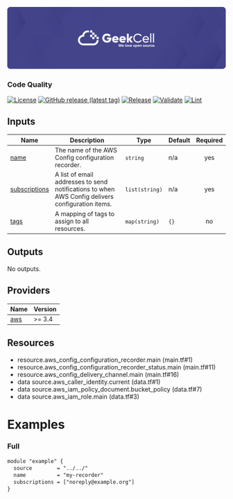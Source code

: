 <!-- BEGIN_TF_DOCS -->
[![Geek Cell GmbH](https://raw.githubusercontent.com/geekcell/.github/main/geekcell-github-banner.png)](https://www.geekcell.io/)

### Code Quality
[![License](https://img.shields.io/github/license/geekcell/terraform-aws-config-configuration-recorder)](https://github.com/geekcell/terraform-aws-config-configuration-recorder/blob/master/LICENSE)
[![GitHub release (latest tag)](https://img.shields.io/github/v/release/geekcell/terraform-aws-config-configuration-recorder?logo=github&sort=semver)](https://github.com/geekcell/terraform-aws-config-configuration-recorder/releases)
[![Release](https://github.com/geekcell/terraform-aws-config-configuration-recorder/actions/workflows/release.yaml/badge.svg)](https://github.com/geekcell/terraform-aws-config-configuration-recorder/actions/workflows/release.yaml)
[![Validate](https://github.com/geekcell/terraform-aws-config-configuration-recorder/actions/workflows/validate.yaml/badge.svg)](https://github.com/geekcell/terraform-aws-config-configuration-recorder/actions/workflows/validate.yaml)
[![Lint](https://github.com/geekcell/terraform-aws-config-configuration-recorder/actions/workflows/linter.yaml/badge.svg)](https://github.com/geekcell/terraform-aws-config-configuration-recorder/actions/workflows/linter.yaml)

<!--
Comment in if Bridgecrew is configured

### Security
[![Infrastructure Tests](https://www.bridgecrew.cloud/badges/github/geekcell/terraform-aws-config-configuration-recorder/general)](https://www.bridgecrew.cloud/link/badge?vcs=github&fullRepo=geekcell%2Fterraform-aws-config-configuration-recorder&benchmark=INFRASTRUCTURE+SECURITY)

#### Cloud
[![Infrastructure Tests](https://www.bridgecrew.cloud/badges/github/geekcell/terraform-aws-config-configuration-recorder/cis_aws)](https://www.bridgecrew.cloud/link/badge?vcs=github&fullRepo=geekcell%2Fterraform-aws-config-configuration-recorder&benchmark=CIS+AWS+V1.2)
[![Infrastructure Tests](https://www.bridgecrew.cloud/badges/github/geekcell/terraform-aws-config-configuration-recorder/cis_aws_13)](https://www.bridgecrew.cloud/link/badge?vcs=github&fullRepo=geekcell%2Fterraform-aws-config-configuration-recorder&benchmark=CIS+AWS+V1.3)
[![Infrastructure Tests](https://www.bridgecrew.cloud/badges/github/geekcell/terraform-aws-config-configuration-recorder/cis_azure)](https://www.bridgecrew.cloud/link/badge?vcs=github&fullRepo=geekcell%2Fterraform-aws-config-configuration-recorder&benchmark=CIS+AZURE+V1.1)
[![Infrastructure Tests](https://www.bridgecrew.cloud/badges/github/geekcell/terraform-aws-config-configuration-recorder/cis_azure_13)](https://www.bridgecrew.cloud/link/badge?vcs=github&fullRepo=geekcell%2Fterraform-aws-config-configuration-recorder&benchmark=CIS+AZURE+V1.3)
[![Infrastructure Tests](https://www.bridgecrew.cloud/badges/github/geekcell/terraform-aws-config-configuration-recorder/cis_gcp)](https://www.bridgecrew.cloud/link/badge?vcs=github&fullRepo=geekcell%2Fterraform-aws-config-configuration-recorder&benchmark=CIS+GCP+V1.1)

##### Container
[![Infrastructure Tests](https://www.bridgecrew.cloud/badges/github/geekcell/terraform-aws-config-configuration-recorder/cis_kubernetes_16)](https://www.bridgecrew.cloud/link/badge?vcs=github&fullRepo=geekcell%2Fterraform-aws-config-configuration-recorder&benchmark=CIS+KUBERNETES+V1.6)
[![Infrastructure Tests](https://www.bridgecrew.cloud/badges/github/geekcell/terraform-aws-config-configuration-recorder/cis_eks_11)](https://www.bridgecrew.cloud/link/badge?vcs=github&fullRepo=geekcell%2Fterraform-aws-config-configuration-recorder&benchmark=CIS+EKS+V1.1)
[![Infrastructure Tests](https://www.bridgecrew.cloud/badges/github/geekcell/terraform-aws-config-configuration-recorder/cis_gke_11)](https://www.bridgecrew.cloud/link/badge?vcs=github&fullRepo=geekcell%2Fterraform-aws-config-configuration-recorder&benchmark=CIS+GKE+V1.1)
[![Infrastructure Tests](https://www.bridgecrew.cloud/badges/github/geekcell/terraform-aws-config-configuration-recorder/cis_kubernetes)](https://www.bridgecrew.cloud/link/badge?vcs=github&fullRepo=geekcell%2Fterraform-aws-config-configuration-recorder&benchmark=CIS+KUBERNETES+V1.5)

#### Data protection
[![Infrastructure Tests](https://www.bridgecrew.cloud/badges/github/geekcell/terraform-aws-config-configuration-recorder/soc2)](https://www.bridgecrew.cloud/link/badge?vcs=github&fullRepo=geekcell%2Fterraform-aws-config-configuration-recorder&benchmark=SOC2)
[![Infrastructure Tests](https://www.bridgecrew.cloud/badges/github/geekcell/terraform-aws-config-configuration-recorder/pci)](https://www.bridgecrew.cloud/link/badge?vcs=github&fullRepo=geekcell%2Fterraform-aws-config-configuration-recorder&benchmark=PCI-DSS+V3.2)
[![Infrastructure Tests](https://www.bridgecrew.cloud/badges/github/geekcell/terraform-aws-config-configuration-recorder/pci_dss_v321)](https://www.bridgecrew.cloud/link/badge?vcs=github&fullRepo=geekcell%2Fterraform-aws-config-configuration-recorder&benchmark=PCI-DSS+V3.2.1)
[![Infrastructure Tests](https://www.bridgecrew.cloud/badges/github/geekcell/terraform-aws-config-configuration-recorder/iso)](https://www.bridgecrew.cloud/link/badge?vcs=github&fullRepo=geekcell%2Fterraform-aws-config-configuration-recorder&benchmark=ISO27001)
[![Infrastructure Tests](https://www.bridgecrew.cloud/badges/github/geekcell/terraform-aws-config-configuration-recorder/nist)](https://www.bridgecrew.cloud/link/badge?vcs=github&fullRepo=geekcell%2Fterraform-aws-config-configuration-recorder&benchmark=NIST-800-53)
[![Infrastructure Tests](https://www.bridgecrew.cloud/badges/github/geekcell/terraform-aws-config-configuration-recorder/hipaa)](https://www.bridgecrew.cloud/link/badge?vcs=github&fullRepo=geekcell%2Fterraform-aws-config-configuration-recorder&benchmark=HIPAA)
[![Infrastructure Tests](https://www.bridgecrew.cloud/badges/github/geekcell/terraform-aws-config-configuration-recorder/fedramp_moderate)](https://www.bridgecrew.cloud/link/badge?vcs=github&fullRepo=geekcell%2Fterraform-aws-config-configuration-recorder&benchmark=FEDRAMP+%28MODERATE%29)

-->



## Inputs

| Name | Description | Type | Default | Required |
|------|-------------|------|---------|:--------:|
| <a name="input_name"></a> [name](#input\_name) | The name of the AWS Config configuration recorder. | `string` | n/a | yes |
| <a name="input_subscriptions"></a> [subscriptions](#input\_subscriptions) | A list of email addresses to send notifications to when AWS Config delivers configuration items. | `list(string)` | n/a | yes |
| <a name="input_tags"></a> [tags](#input\_tags) | A mapping of tags to assign to all resources. | `map(string)` | `{}` | no |

## Outputs

No outputs.

## Providers

| Name | Version |
|------|---------|
| <a name="provider_aws"></a> [aws](#provider\_aws) | >= 3.4 |

## Resources

- resource.aws_config_configuration_recorder.main (main.tf#1)
- resource.aws_config_configuration_recorder_status.main (main.tf#11)
- resource.aws_config_delivery_channel.main (main.tf#16)
- data source.aws_caller_identity.current (data.tf#1)
- data source.aws_iam_policy_document.bucket_policy (data.tf#7)
- data source.aws_iam_role.main (data.tf#3)

# Examples
### Full
```hcl
module "example" {
  source        = "../../"
  name          = "my-recorder"
  subscriptions = ["noreply@example.org"]
}
```
<!-- END_TF_DOCS -->
